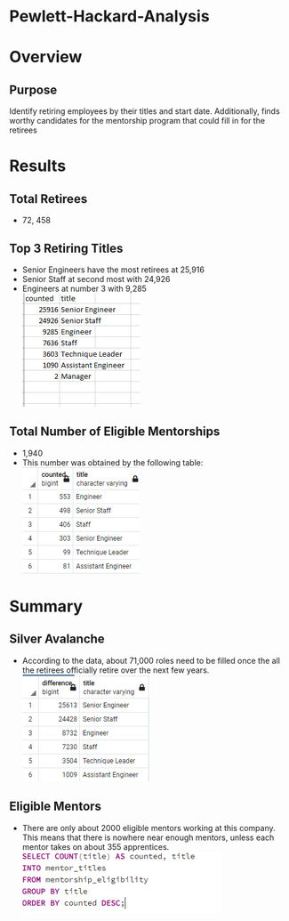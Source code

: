 # Pewlett-Hackard-Analysis
# Overview
## Purpose
Identify retiring employees by their titles and start date. Additionally, finds worthy candidates for the mentorship program that could fill in for the retirees
# Results
## Total Retirees
- 72, 458
## Top 3 Retiring Titles
- Senior Engineers have the most retirees at 25,916
- Senior Staff at second most with 24,926
- Engineers at number 3 with 9,285                                
![Retirement Titles](https://github.com/AlexGeiger1/Pewlett-Hackard-Analysis/blob/main/Retiring_titles.png)
## Total Number of Eligible Mentorships
- 1,940
- This number was obtained by the following table:                                      
![Mentors Count](https://github.com/AlexGeiger1/Pewlett-Hackard-Analysis/blob/main/mentorees_count.png)
# Summary
## Silver Avalanche
- According to the data, about 71,000 roles need to be filled once the all the retirees officially retire over the next few years.                                     
![Empty Role Count](https://github.com/AlexGeiger1/Pewlett-Hackard-Analysis/blob/main/difference.png)
## Eligible Mentors
- There are only about 2000 eligible mentors working at this company. This means that there is nowhere near enough mentors, unless each mentor takes on about 355 apprentices.                                        
![Mentorship Query](https://github.com/AlexGeiger1/Pewlett-Hackard-Analysis/blob/main/Mentorees_query.png) 
